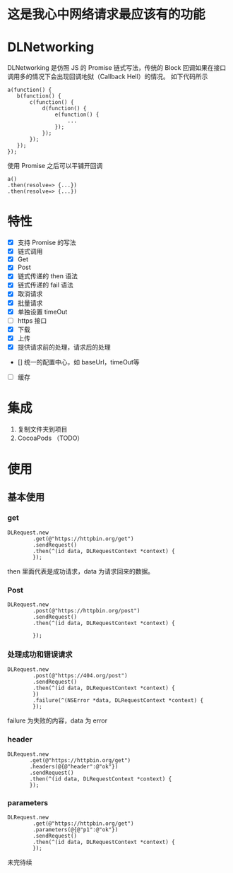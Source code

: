 
# **这是我心中网络请求最应该有的功能**

# DLNetworking
 DLNetworking 是仿照 JS 的 Promise 链式写法，传统的 Block 回调如果在接口调用多的情况下会出现回调地狱（Callback Hell）的情况。
 如下代码所示

 ```
 a(function() {
    b(function() {
        c(function() {
            d(function() {
                e(function() {
                    ...
                });
            });
        });
    });
});
 ```

 使用 Promise 之后可以平铺开回调

 ```
 a()
.then(resolve=> {...})
.then(resolve=> {...})
 ```
# 特性
 * [x] 支持 Promise 的写法
 * [x] 链式调用
 * [x] Get
 * [x] Post
 * [x] 链式传递的 then 语法
 * [x] 链式传递的 fail 语法
 * [x] 取消请求
 * [x] 批量请求
 * [x] 单独设置 timeOut
 * [ ] https 接口
 * [x] 下载
 * [x] 上传
 * [x] 提供请求前的处理，请求后的处理
 * [] 统一的配置中心，如 baseUrl，timeOut等
 * [ ] 缓存


# 集成
 1. 复制文件夹到项目
 2. CocoaPods （TODO）

# 使用

## 基本使用

### get
```
DLRequest.new
        .get(@"https://httpbin.org/get")
        .sendRequest()
        .then(^(id data, DLRequestContext *context) {
        });
```
then 里面代表是成功请求，data 为请求回来的数据。

### Post
```
DLRequest.new
        .post(@"https://httpbin.org/post")
        .sendRequest()
        .then(^(id data, DLRequestContext *context) {

        });

```
### 处理成功和错误请求
```
DLRequest.new
        .post(@"https://404.org/post")
        .sendRequest()
        .then(^(id data, DLRequestContext *context) {
        })
        .failure(^(NSError *data, DLRequestContext *context) {
        });

```
failure 为失败的内容，data 为 error

### header
```
DLRequest.new
       .get(@"https://httpbin.org/get")
       .headers(@{@"header":@"ok"})
       .sendRequest()
       .then(^(id data, DLRequestContext *context) {
       });
```

### parameters

```
DLRequest.new
        .get(@"https://httpbin.org/get")
        .parameters(@{@"p1":@"ok"})
        .sendRequest()
        .then(^(id data, DLRequestContext *context) {
        });
```

未完待续
